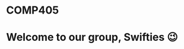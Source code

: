 # COMP405
<!DOCTYPE html>
<html>
<head>
    <title>Welcome Page</title>
</head>
<body>
    <h1>Welcome to our group, Swifties 😉</h1>
</body>
</html>
